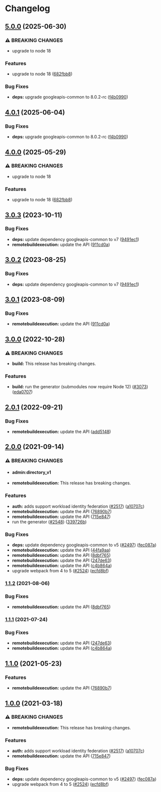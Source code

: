 # Changelog

## [5.0.0](https://github.com/googleapis/google-api-nodejs-client/compare/remotebuildexecution-v4.0.1...remotebuildexecution-v5.0.0) (2025-06-30)


### ⚠ BREAKING CHANGES

* upgrade to node 18

### Features

* upgrade to node 18 ([682fbb8](https://github.com/googleapis/google-api-nodejs-client/commit/682fbb869189ae92b3e9a194d37d0548af0c1f92))


### Bug Fixes

* **deps:** upgrade googleapis-common to 8.0.2-rc ([f4b0990](https://github.com/googleapis/google-api-nodejs-client/commit/f4b099071040cfbcfe4a2e7d487d45ee93b369e0))

## [4.0.1](https://github.com/googleapis/google-api-nodejs-client/compare/remotebuildexecution-v4.0.0...remotebuildexecution-v4.0.1) (2025-06-04)


### Bug Fixes

* **deps:** upgrade googleapis-common to 8.0.2-rc ([f4b0990](https://github.com/googleapis/google-api-nodejs-client/commit/f4b099071040cfbcfe4a2e7d487d45ee93b369e0))

## [4.0.0](https://github.com/googleapis/google-api-nodejs-client/compare/remotebuildexecution-v3.0.3...remotebuildexecution-v4.0.0) (2025-05-29)


### ⚠ BREAKING CHANGES

* upgrade to node 18

### Features

* upgrade to node 18 ([682fbb8](https://github.com/googleapis/google-api-nodejs-client/commit/682fbb869189ae92b3e9a194d37d0548af0c1f92))

## [3.0.3](https://github.com/googleapis/google-api-nodejs-client/compare/remotebuildexecution-v3.0.2...remotebuildexecution-v3.0.3) (2023-10-11)


### Bug Fixes

* **deps:** update dependency googleapis-common to v7 ([9491ec1](https://github.com/googleapis/google-api-nodejs-client/commit/9491ec1cdc3c413e7d73edcfcd59cf5c28a7c855))
* **remotebuildexecution:** update the API ([911cd0a](https://github.com/googleapis/google-api-nodejs-client/commit/911cd0a68e00e05fbdfc9a81487028f1dab75867))

## [3.0.2](https://github.com/googleapis/google-api-nodejs-client/compare/remotebuildexecution-v3.0.1...remotebuildexecution-v3.0.2) (2023-08-25)


### Bug Fixes

* **deps:** update dependency googleapis-common to v7 ([9491ec1](https://github.com/googleapis/google-api-nodejs-client/commit/9491ec1cdc3c413e7d73edcfcd59cf5c28a7c855))

## [3.0.1](https://github.com/googleapis/google-api-nodejs-client/compare/remotebuildexecution-v3.0.0...remotebuildexecution-v3.0.1) (2023-08-09)


### Bug Fixes

* **remotebuildexecution:** update the API ([911cd0a](https://github.com/googleapis/google-api-nodejs-client/commit/911cd0a68e00e05fbdfc9a81487028f1dab75867))

## [3.0.0](https://github.com/googleapis/google-api-nodejs-client/compare/remotebuildexecution-v2.0.1...remotebuildexecution-v3.0.0) (2022-10-28)


### ⚠ BREAKING CHANGES

* **build:** This release has breaking changes.

### Features

* **build:** run the generator (submodules now require Node 12) ([#3073](https://github.com/googleapis/google-api-nodejs-client/issues/3073)) ([eda0707](https://github.com/googleapis/google-api-nodejs-client/commit/eda07079dadab46a80b6f9ede618f4f43030169e))

## [2.0.1](https://github.com/googleapis/google-api-nodejs-client/compare/remotebuildexecution-v2.0.0...remotebuildexecution-v2.0.1) (2022-09-21)


### Bug Fixes

* **remotebuildexecution:** update the API ([add5148](https://github.com/googleapis/google-api-nodejs-client/commit/add5148a61f09f0c0e3c99d98a03670b78c1a244))

## [2.0.0](https://www.github.com/googleapis/google-api-nodejs-client/compare/remotebuildexecution-v1.1.2...remotebuildexecution-v2.0.0) (2021-09-14)


### ⚠ BREAKING CHANGES

* #### admin:directory_v1
* **remotebuildexecution:** This release has breaking changes.

### Features

* **auth:** adds support workload identity federation ([#2517](https://www.github.com/googleapis/google-api-nodejs-client/issues/2517)) ([a10707c](https://www.github.com/googleapis/google-api-nodejs-client/commit/a10707c477759e7c9ef6360a2fe800856fb600c1))
* **remotebuildexecution:** update the API ([76890b7](https://www.github.com/googleapis/google-api-nodejs-client/commit/76890b7212e43c1803bbe3a143af2055a436d642))
* **remotebuildexecution:** update the API ([715e847](https://www.github.com/googleapis/google-api-nodejs-client/commit/715e847efb05ddb6ca87d6175cab3c9c7fbd4b40))
* run the generator ([#2548](https://www.github.com/googleapis/google-api-nodejs-client/issues/2548)) ([339726b](https://www.github.com/googleapis/google-api-nodejs-client/commit/339726b5310e7ea5437e15642cb899c215127f8f))


### Bug Fixes

* **deps:** update dependency googleapis-common to v5 ([#2497](https://www.github.com/googleapis/google-api-nodejs-client/issues/2497)) ([fec087a](https://www.github.com/googleapis/google-api-nodejs-client/commit/fec087abcf3d994dd41c3ffa0a0c12b1f9f09dae))
* **remotebuildexecution:** update the API ([44fa9aa](https://www.github.com/googleapis/google-api-nodejs-client/commit/44fa9aa6047f6a4a4f754f8429a59a99fc297268))
* **remotebuildexecution:** update the API ([8dbf765](https://www.github.com/googleapis/google-api-nodejs-client/commit/8dbf765ee5dcc937ba405d3214e7f1e9337c1ca5))
* **remotebuildexecution:** update the API ([247de63](https://www.github.com/googleapis/google-api-nodejs-client/commit/247de63463b09cc4326e62008ecc5eec51bc639f))
* **remotebuildexecution:** update the API ([c4b864a](https://www.github.com/googleapis/google-api-nodejs-client/commit/c4b864a17aede7691e13358f4b22e684a76a1868))
* upgrade webpack from 4 to 5  ([#2524](https://www.github.com/googleapis/google-api-nodejs-client/issues/2524)) ([ecfd8bf](https://www.github.com/googleapis/google-api-nodejs-client/commit/ecfd8bfcd06e1beabff7ec9a8c4000222379eb8d))

### [1.1.2](https://www.github.com/googleapis/google-api-nodejs-client/compare/remotebuildexecution-v1.1.1...remotebuildexecution-v1.1.2) (2021-08-06)


### Bug Fixes

* **remotebuildexecution:** update the API ([8dbf765](https://www.github.com/googleapis/google-api-nodejs-client/commit/8dbf765ee5dcc937ba405d3214e7f1e9337c1ca5))

### [1.1.1](https://www.github.com/googleapis/google-api-nodejs-client/compare/remotebuildexecution-v1.1.0...remotebuildexecution-v1.1.1) (2021-07-24)


### Bug Fixes

* **remotebuildexecution:** update the API ([247de63](https://www.github.com/googleapis/google-api-nodejs-client/commit/247de63463b09cc4326e62008ecc5eec51bc639f))
* **remotebuildexecution:** update the API ([c4b864a](https://www.github.com/googleapis/google-api-nodejs-client/commit/c4b864a17aede7691e13358f4b22e684a76a1868))

## [1.1.0](https://www.github.com/googleapis/google-api-nodejs-client/compare/remotebuildexecution-v1.0.0...remotebuildexecution-v1.1.0) (2021-05-23)


### Features

* **remotebuildexecution:** update the API ([76890b7](https://www.github.com/googleapis/google-api-nodejs-client/commit/76890b7212e43c1803bbe3a143af2055a436d642))

## [1.0.0](https://www.github.com/googleapis/google-api-nodejs-client/compare/remotebuildexecution-v0.1.0...remotebuildexecution-v1.0.0) (2021-03-18)


### ⚠ BREAKING CHANGES

* **remotebuildexecution:** This release has breaking changes.

### Features

* **auth:** adds support workload identity federation ([#2517](https://www.github.com/googleapis/google-api-nodejs-client/issues/2517)) ([a10707c](https://www.github.com/googleapis/google-api-nodejs-client/commit/a10707c477759e7c9ef6360a2fe800856fb600c1))
* **remotebuildexecution:** update the API ([715e847](https://www.github.com/googleapis/google-api-nodejs-client/commit/715e847efb05ddb6ca87d6175cab3c9c7fbd4b40))


### Bug Fixes

* **deps:** update dependency googleapis-common to v5 ([#2497](https://www.github.com/googleapis/google-api-nodejs-client/issues/2497)) ([fec087a](https://www.github.com/googleapis/google-api-nodejs-client/commit/fec087abcf3d994dd41c3ffa0a0c12b1f9f09dae))
* upgrade webpack from 4 to 5  ([#2524](https://www.github.com/googleapis/google-api-nodejs-client/issues/2524)) ([ecfd8bf](https://www.github.com/googleapis/google-api-nodejs-client/commit/ecfd8bfcd06e1beabff7ec9a8c4000222379eb8d))
